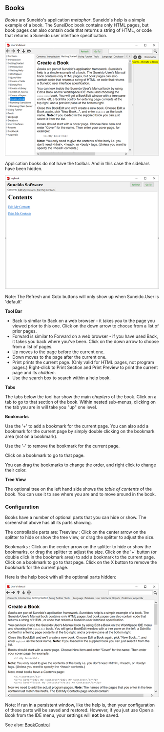 ## Books

*Books* are Suneido's application *metaphor*.  Suneido's help is a simple example of a book.  The SuneiDoc book contains only HTML pages, but book pages can also contain code that returns a string of HTML, or code that returns a Suneido user interface specification.

![](<../res/bookall.png>)

Application books do not have the toolbar. And in this case the sidebars have been hidden.

![](<../res/mybook.png>)

Note: The Refresh and Goto buttons will only show up when Suneido.User is 'default'

**Tool Bar**

-	Back is similar to Back on a web browser - it takes you to the page you viewed prior to this one. Click on the down arrow to choose from a list of prior pages.
-	Forward is similar to Forward on a web browser - if you have used Back, it takes you back where you've been. Click on the down arrow to choose from a list of pages.
-	Up moves to the page before the current one.
-	Down moves to the page after the current one.
-	Print prints the current page. (Only valid for HTML pages, not program pages.) Right-click to Print Section and Print Preview to print the current page and its *children*.
-	Use the search box to search within a help book.


**Tabs**

The tabs below the tool bar show the main *chapters* of the book. Click on a tab to go to that section of the book. Within nested sub-menus, clicking on the tab you are in will take you "up" one level.

**Bookmarks**

Use the '+' to add a bookmark for the current page. You can also add a bookmark for the current page by simply double clicking on the bookmark area (not on a bookmark).

Use the '-' to remove the bookmark for the current page.

Click on a bookmark to go to that page.

You can drag the bookmarks to change the order, and right click to change their color.

**Tree View**

The optional tree on the left hand side 
shows the *table of contents* of the book.
You can use it to see where you are
and to move around in the book.

### Configuration

Books have a number of optional parts that you can hide or show.
The screenshot above has all its parts showing.

The controllable parts are:
Treeview
: Click on the center arrow on the splitter to hide or show the tree view,
    or drag the splitter to adjust the size.

Bookmarks
: Click on the center arrow on the splitter to hide or show the bookmarks,
    or drag the splitter to adjust the size.
    Click on the '+' button 
    (or double click in the bookmark area)
    to add a bookmark to the current page.
    Click on a bookmark to go to that page.
    Click on the X button to remove the bookmark for the current page.
    

Here is the help book with all the optional parts hidden:

![](<../res/booknone.png>)

Note: If run in a persistent window, like the help is, then your configuration of these parts will be saved and restored. However, if you just use Open a Book from the IDE menu, your settings will **not** be saved.

See also:
[BookControl](<../User Interfaces/Reference/BookControl.md>)